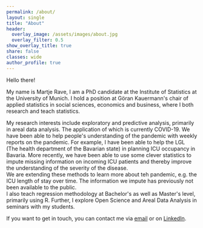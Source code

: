 ```yaml
---
permalink: /about/
layout: single
title: "About"
header:
  overlay_image: /assets/images/about.jpg
  overlay_filter: 0.5
show_overlay_title: true
share: false
classes: wide
author_profile: true  
---
```


Hello there! 

My name is Martje Rave, I am a PhD candidate at the Institute of Statistics at the University of Munich. I hold a position at Göran Kauermann's chair of applied statistics in social sciences, economics and business, where I both research and teach statistics. <br>

My research interests include exploratory and predictive analysis, primarily in areal data analysis. The application of which is currently COVID-19.  We have been able to help people's understanding of the pandemic with weekly reports on the pandemic. For example, I have been able to help the LGL (The health department of the Bavarian state) in planning ICU occupancy in Bavaria. More recently, we have been able to use some clever statistics to impute missing information on incoming ICU patients and thereby improve the understanding of the severity of the disease. <br>
We are extending these methods to learn more about teh pandemic, e.g. the ICU length of stay over time. The information we impute has previously not been available to the public. <br>
I also teach regression methodology at Bachelor's as well as Master's level, primarily using R. Further, I explore Open Science and Areal Data Analysis in seminars with my students.<br>

If you want to get in touch, you can contact me via [email](mailto:martje.rave@stat.uni-muenchen.de) or on [LinkedIn](https://www.linkedin.com/in/martje-rave-822b5789/). 
